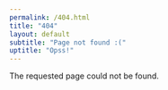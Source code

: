 ```yaml
---
permalink: /404.html
title: "404"
layout: default
subtitle: "Page not found :("
uptitle: "Opss!"
---
```


<div class="text-center">The requested page could not be found.</div>

